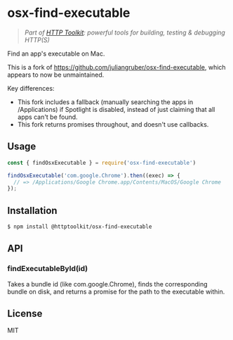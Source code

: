 # osx-find-executable

> _Part of [HTTP Toolkit](https://httptoolkit.tech): powerful tools for building, testing & debugging HTTP(S)_

Find an app's executable on Mac.

This is a fork of https://github.com/juliangruber/osx-find-executable, which appears to now be unmaintained.

Key differences:
* This fork includes a fallback (manually searching the apps in /Applications) if Spotlight is disabled, instead of just claiming that all apps can't be found.
* This fork returns promises throughout, and doesn't use callbacks.

## Usage

```js
const { findOsxExecutable } = require('osx-find-executable')

findOsxExecutable('com.google.Chrome').then((exec) => {
  // => /Applications/Google Chrome.app/Contents/MacOS/Google Chrome
});
```

## Installation

```bash
$ npm install @httptoolkit/osx-find-executable
```

## API

### findExecutableById(id)

Takes a bundle id (like com.google.Chrome), finds the corresponding bundle on disk, and returns a promise for the path to the executable within.

## License

MIT
